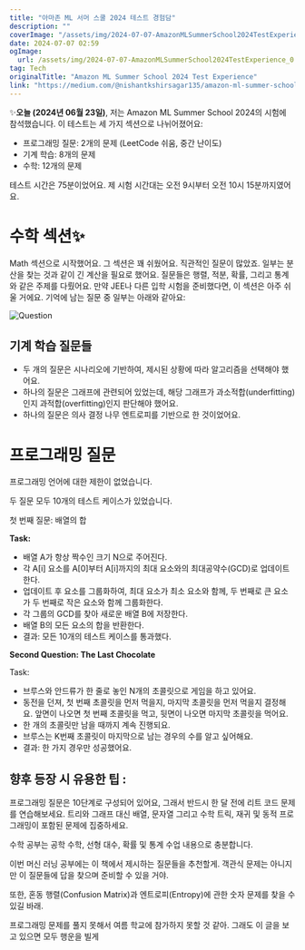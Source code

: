 ```yaml
---
title: "아마존 ML 서머 스쿨 2024 테스트 경험담"
description: ""
coverImage: "/assets/img/2024-07-07-AmazonMLSummerSchool2024TestExperience_0.png"
date: 2024-07-07 02:59
ogImage: 
  url: /assets/img/2024-07-07-AmazonMLSummerSchool2024TestExperience_0.png
tag: Tech
originalTitle: "Amazon ML Summer School 2024 Test Experience"
link: "https://medium.com/@nishantkshirsagar135/amazon-ml-summer-school-2024-test-experience-7c1d05125a9a"
---
```



✨**오늘 (2024년 06월 23일)**, 저는 Amazon ML Summer School 2024의 시험에 참석했습니다. 이 테스트는 세 가지 섹션으로 나뉘어졌어요:

- 프로그래밍 질문: 2개의 문제 (LeetCode 쉬움, 중간 난이도)
- 기계 학습: 8개의 문제
- 수학: 12개의 문제

테스트 시간은 75분이었어요. 제 시험 시간대는 오전 9시부터 오전 10시 15분까지였어요.

# 수학 섹션✨

<div class="content-ad"></div>

Math 섹션으로 시작했어요. 그 섹션은 꽤 쉬웠어요. 직관적인 질문이 많았죠. 일부는 분산을 찾는 것과 같이 긴 계산을 필요로 했어요. 질문들은 행렬, 적분, 확률, 그리고 통계와 같은 주제를 다뤘어요. 만약 JEE나 다른 입학 시험을 준비했다면, 이 섹션은 아주 쉬울 거에요. 기억에 남는 질문 중 일부는 아래와 같아요:

![Question](/assets/img/2024-07-07-AmazonMLSummerSchool2024TestExperience_0.png)

## 기계 학습 질문들

- 두 개의 질문은 시나리오에 기반하여, 제시된 상황에 따라 알고리즘을 선택해야 했어요.
- 하나의 질문은 그래프에 관련되어 있었는데, 해당 그래프가 과소적합(underfitting)인지 과적합(overfitting)인지 판단해야 했어요.
- 하나의 질문은 의사 결정 나무 엔트로피를 기반으로 한 것이었어요.

<div class="content-ad"></div>

# 프로그래밍 질문

프로그래밍 언어에 대한 제한이 없었습니다.

두 질문 모두 10개의 테스트 케이스가 있었습니다.

첫 번째 질문: 배열의 합

<div class="content-ad"></div>

**Task:**

- 배열 A가 항상 짝수인 크기 N으로 주어진다.
- 각 A[i] 요소를 A[0]부터 A[i]까지의 최대 요소와의 최대공약수(GCD)로 업데이트한다.
- 업데이트 후 요소를 그룹화하여, 최대 요소가 최소 요소와 함께, 두 번째로 큰 요소가 두 번째로 작은 요소와 함께 그룹화한다.
- 각 그룹의 GCD를 찾아 새로운 배열 B에 저장한다.
- 배열 B의 모든 요소의 합을 반환한다.
- 결과: 모든 10개의 테스트 케이스를 통과했다.
  
**Second Question: The Last Chocolate**

Task:

<div class="content-ad"></div>

- 브루스와 안드류가 한 줄로 놓인 N개의 초콜릿으로 게임을 하고 있어요.
- 동전을 던져, 첫 번째 초콜릿을 먼저 먹을지, 마지막 초콜릿을 먼저 먹을지 결정해요. 앞면이 나오면 첫 번째 초콜릿을 먹고, 뒷면이 나오면 마지막 초콜릿을 먹어요.
- 한 개의 초콜릿만 남을 때까지 계속 진행되요.
- 브루스는 K번째 초콜릿이 마지막으로 남는 경우의 수를 알고 싶어해요.
- 결과: 한 가지 경우만 성공했어요.

## 향후 등장 시 유용한 팁 :

프로그래밍 질문은 10단계로 구성되어 있어요, 그래서 반드시 한 달 전에 리트 코드 문제를 연습해보세요. 트리와 그래프 대신 배열, 문자열 그리고 수학 트릭, 재귀 및 동적 프로그래밍이 포함된 문제에 집중하세요.

수학 공부는 공학 수학, 선형 대수, 확률 및 통계 수업 내용으로 충분합니다.

<div class="content-ad"></div>

이번 머신 러닝 공부에는 이 책에서 제시하는 질문들을 추천할게. 객관식 문제는 아니지만 이 질문들에 답을 찾으며 준비할 수 있을 거야.

또한, 혼동 행렬(Confusion Matrix)과 엔트로피(Entropy)에 관한 숫자 문제를 찾을 수 있길 바래.

프로그래밍 문제를 풀지 못해서 여름 학교에 참가하지 못할 것 같아. 그래도 이 글을 보고 있으면 모두 행운을 빌게